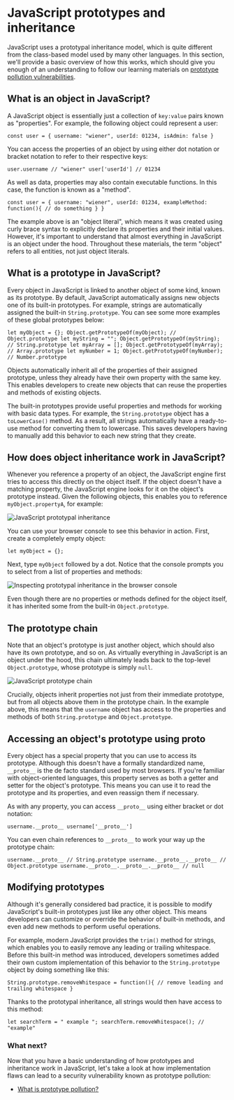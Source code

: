 # JavaScript prototypes and inheritance

JavaScript uses a prototypal inheritance model, which is quite different from the class-based model used by many other languages. In this section, we'll provide a basic overview of how this works, which should give you enough of an understanding to follow our learning materials on [prototype pollution vulnerabilities](https://portswigger.net/web-security/prototype-pollution).

## What is an object in JavaScript?

A JavaScript object is essentially just a collection of `key:value` pairs known as "properties". For example, the following object could represent a user:

`const user = { username: "wiener", userId: 01234, isAdmin: false }`

You can access the properties of an object by using either dot notation or bracket notation to refer to their respective keys:

`user.username // "wiener" user['userId'] // 01234`

As well as data, properties may also contain executable functions. In this case, the function is known as a "method".

`const user = { username: "wiener", userId: 01234, exampleMethod: function(){ // do something } }`

The example above is an "object literal", which means it was created using curly brace syntax to explicitly declare its properties and their initial values. However, it's important to understand that almost everything in JavaScript is an object under the hood. Throughout these materials, the term "object" refers to all entities, not just object literals.

## What is a prototype in JavaScript?

Every object in JavaScript is linked to another object of some kind, known as its prototype. By default, JavaScript automatically assigns new objects one of its built-in prototypes. For example, strings are automatically assigned the built-in `String.prototype`. You can see some more examples of these global prototypes below:

`let myObject = {}; Object.getPrototypeOf(myObject); // Object.prototype let myString = ""; Object.getPrototypeOf(myString); // String.prototype let myArray = []; Object.getPrototypeOf(myArray); // Array.prototype let myNumber = 1; Object.getPrototypeOf(myNumber); // Number.prototype`

Objects automatically inherit all of the properties of their assigned prototype, unless they already have their own property with the same key. This enables developers to create new objects that can reuse the properties and methods of existing objects.

The built-in prototypes provide useful properties and methods for working with basic data types. For example, the `String.prototype` object has a `toLowerCase()` method. As a result, all strings automatically have a ready-to-use method for converting them to lowercase. This saves developers having to manually add this behavior to each new string that they create.

## How does object inheritance work in JavaScript?

Whenever you reference a property of an object, the JavaScript engine first tries to access this directly on the object itself. If the object doesn't have a matching property, the JavaScript engine looks for it on the object's prototype instead. Given the following objects, this enables you to reference `myObject.propertyA`, for example:

![JavaScript prototypal inheritance](https://portswigger.net/web-security/prototype-pollution/images/prototype-pollution-inheritance.svg)

You can use your browser console to see this behavior in action. First, create a completely empty object:

`let myObject = {};`

Next, type `myObject` followed by a dot. Notice that the console prompts you to select from a list of properties and methods:

![Inspecting prototypal inheritance in the browser console](https://portswigger.net/web-security/prototype-pollution/images/prototype-pollution-console-screenshot.png)

Even though there are no properties or methods defined for the object itself, it has inherited some from the built-in `Object.prototype`.

## The prototype chain

Note that an object's prototype is just another object, which should also have its own prototype, and so on. As virtually everything in JavaScript is an object under the hood, this chain ultimately leads back to the top-level `Object.prototype`, whose prototype is simply `null`.

![JavaScript prototype chain](https://portswigger.net/web-security/prototype-pollution/images/prototype-pollution-prototype-chain.svg)

Crucially, objects inherit properties not just from their immediate prototype, but from all objects above them in the prototype chain. In the example above, this means that the `username` object has access to the properties and methods of both `String.prototype` and `Object.prototype`.

## Accessing an object's prototype using __proto__

Every object has a special property that you can use to access its prototype. Although this doesn't have a formally standardized name, `__proto__` is the de facto standard used by most browsers. If you're familiar with object-oriented languages, this property serves as both a getter and setter for the object's prototype. This means you can use it to read the prototype and its properties, and even reassign them if necessary.

As with any property, you can access `__proto__` using either bracket or dot notation:

`username.__proto__ username['__proto__']`

You can even chain references to `__proto__` to work your way up the prototype chain:

`username.__proto__ // String.prototype username.__proto__.__proto__ // Object.prototype username.__proto__.__proto__.__proto__ // null`

## Modifying prototypes

Although it's generally considered bad practice, it is possible to modify JavaScript's built-in prototypes just like any other object. This means developers can customize or override the behavior of built-in methods, and even add new methods to perform useful operations.

For example, modern JavaScript provides the `trim()` method for strings, which enables you to easily remove any leading or trailing whitespace. Before this built-in method was introduced, developers sometimes added their own custom implementation of this behavior to the `String.prototype` object by doing something like this:

`String.prototype.removeWhitespace = function(){ // remove leading and trailing whitespace }`

Thanks to the prototypal inheritance, all strings would then have access to this method:

`let searchTerm = " example "; searchTerm.removeWhitespace(); // "example"`

### What next?

Now that you have a basic understanding of how prototypes and inheritance work in JavaScript, let's take a look at how implementation flaws can lead to a security vulnerability known as prototype pollution:

- [What is prototype pollution?](https://portswigger.net/web-security/prototype-pollution)